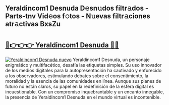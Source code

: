 ## Yeraldincom1 Desnuda D𝚎sn𝚞dos filtr𝚊dos - Parts-tnv Vid𝚎os f𝚘tos - N𝚞evas filtr𝚊ciones atr𝚊ctivas BxsZu

# <h2><a href="http://mb62tn.tromn.icu/?c=Yeraldincom1+Desnuda">🔗👉👉👉 Yeraldincom1 Desnuda 🔗🔗</a></h2>

[![Yeraldincom1 Desnuda nuevo](https://i.imgur.com/pEAQMta.gif)](http://mb62tn.tromn.icu/?c=Yeraldincom1+Desnuda)
Yeraldincom1 Desnuda, un personaje enigmático y multifacético, desafía las etiquetas simples. Su uso innovador de los medios digitales para la autopresentación ha cautivado y enfurecido a los observadores, estimulando debates sobre el consentimiento, la moralidad y la esencia de las comunidades en línea. Aunque sus planes de futuro no están claros, su papel en la redefinición de la esfera digital es incuestionable. Con un compromiso inquebrantable y un encanto innegable, la presencia de Yeraldincom1 Desnuda en el mundo virtual es incontenible.
